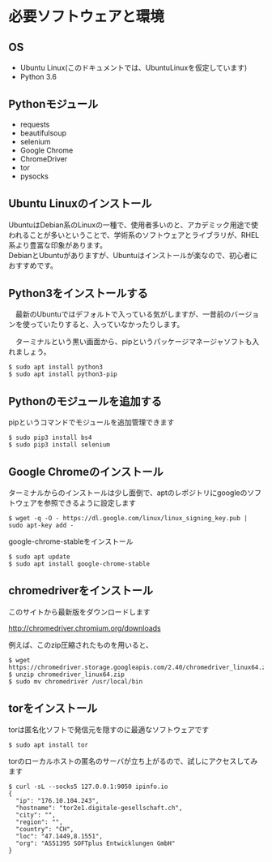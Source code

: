 
# 必要ソフトウェアと環境

## OS
 - Ubuntu Linux(このドキュメントでは、UbuntuLinuxを仮定しています)
 - Python 3.6

## Pythonモジュール
 - requests
 - beautifulsoup
 - selenium
 - Google Chrome
 - ChromeDriver
 - tor
 - pysocks

## Ubuntu Linuxのインストール
  UbuntuはDebian系のLinuxの一種で、使用者多いのと、アカデミック用途で使われることが多いということで、学術系のソフトウェアとライブラリが、RHEL系より豊富な印象があります。  
  DebianとUbuntuがありますが、Ubuntuはインストールが楽なので、初心者におすすめです。  

## Python3をインストールする
　最新のUbuntuではデフォルトで入っている気がしますが、一昔前のバージョンを使っていたりすると、入っていなかったりします。  

　ターミナルという黒い画面から、pipというパッケージマネージャソフトも入れましょう。  
```console
$ sudo apt install python3
$ sudo apt install python3-pip
```

## Pythonのモジュールを追加する
pipというコマンドでモジュールを追加管理できます  

```console
$ sudo pip3 install bs4
$ sudo pip3 install selenium
```

## Google Chromeのインストール
 ターミナルからのインストールは少し面倒で、aptのレポジトリにgoogleのソフトウェアを参照できるように設定します  
```console
$ wget -q -O - https://dl.google.com/linux/linux_signing_key.pub | sudo apt-key add -
```
google-chrome-stableをインストール
```console
$ sudo apt update
$ sudo apt install google-chrome-stable
```

## chromedriverをインストール
このサイトから最新版をダウンロードします  

http://chromedriver.chromium.org/downloads

例えば、このzip圧縮されたものを用いると、
```console
$ wget https://chromedriver.storage.googleapis.com/2.40/chromedriver_linux64.zip
$ unzip chromedriver_linux64.zip
$ sudo mv chromedriver /usr/local/bin
```

## torをインストール
torは匿名化ソフトで発信元を隠すのに最適なソフトウェアです  
```console
$ sudo apt install tor
```
torのローカルホストの匿名のサーバが立ち上がるので、試しにアクセスしてみます
```console
$ curl -sL --socks5 127.0.0.1:9050 ipinfo.io
{
  "ip": "176.10.104.243",
  "hostname": "tor2e1.digitale-gesellschaft.ch",
  "city": "",
  "region": "",
  "country": "CH",
  "loc": "47.1449,8.1551",
  "org": "AS51395 SOFTplus Entwicklungen GmbH"
}
```


